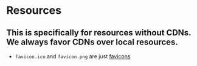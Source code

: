 # Resources
## This is specifically for resources without CDNs. We always favor CDNs over local resources.
* `favicon.ico` and `favicon.png` are just [favicons](https://en.wikipedia.org/wiki/Favicon)
